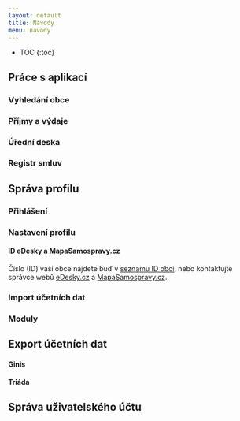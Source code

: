 ```yaml
---
layout: default
title: Návody
menu: navody
---
```



* TOC
{:toc}

## Práce s aplikací

### Vyhledání obce

### Příjmy a výdaje

### Úřední deska

### Registr smluv

## Správa profilu

### Přihlášení

### Nastavení profilu

#### ID eDesky a MapaSamospravy.cz

Číslo (ID) vaší obce najdete buď v [seznamu ID obcí](./seznam-ID-obci.md), nebo kontaktujte správce webů [eDesky.cz](https://edesky.cz) a [MapaSamospravy.cz](https://mapasamospravy.cz).

### Import účetních dat

### Moduly

## Export účetních dat

#### Ginis

#### Triáda

## Správa uživatelského účtu
